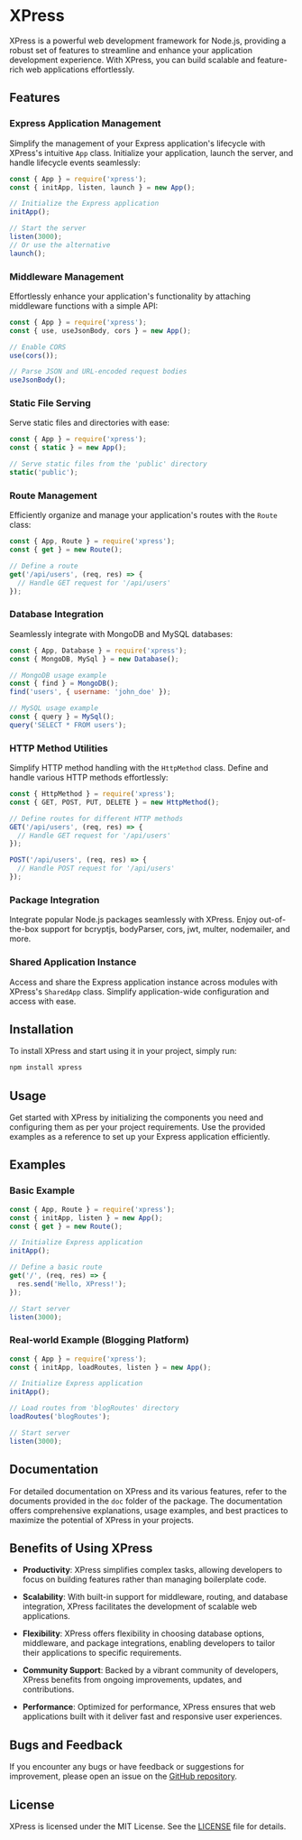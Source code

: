 # XPress

XPress is a powerful web development framework for Node.js, providing a robust set of features to streamline and enhance your application development experience. With XPress, you can build scalable and feature-rich web applications effortlessly.

## Features

### Express Application Management
Simplify the management of your Express application's lifecycle with XPress's intuitive `App` class. Initialize your application, launch the server, and handle lifecycle events seamlessly:
```javascript
const { App } = require('xpress');
const { initApp, listen, launch } = new App();

// Initialize the Express application
initApp();

// Start the server
listen(3000);
// Or use the alternative
launch();
```

### Middleware Management
Effortlessly enhance your application's functionality by attaching middleware functions with a simple API:
```javascript
const { App } = require('xpress');
const { use, useJsonBody, cors } = new App();

// Enable CORS
use(cors());

// Parse JSON and URL-encoded request bodies
useJsonBody();
```

### Static File Serving
Serve static files and directories with ease:
```javascript
const { App } = require('xpress');
const { static } = new App();

// Serve static files from the 'public' directory
static('public');
```

### Route Management
Efficiently organize and manage your application's routes with the `Route` class:
```javascript
const { App, Route } = require('xpress');
const { get } = new Route();

// Define a route
get('/api/users', (req, res) => {
  // Handle GET request for '/api/users'
});
```

### Database Integration
Seamlessly integrate with MongoDB and MySQL databases:
```javascript
const { App, Database } = require('xpress');
const { MongoDB, MySql } = new Database();

// MongoDB usage example
const { find } = MongoDB();
find('users', { username: 'john_doe' });

// MySQL usage example
const { query } = MySql();
query('SELECT * FROM users');
```

### HTTP Method Utilities
Simplify HTTP method handling with the `HttpMethod` class. Define and handle various HTTP methods effortlessly:
```javascript
const { HttpMethod } = require('xpress');
const { GET, POST, PUT, DELETE } = new HttpMethod();

// Define routes for different HTTP methods
GET('/api/users', (req, res) => {
  // Handle GET request for '/api/users'
});

POST('/api/users', (req, res) => {
  // Handle POST request for '/api/users'
});
```

### Package Integration
Integrate popular Node.js packages seamlessly with XPress. Enjoy out-of-the-box support for bcryptjs, bodyParser, cors, jwt, multer, nodemailer, and more.

### Shared Application Instance
Access and share the Express application instance across modules with XPress's `SharedApp` class. Simplify application-wide configuration and access with ease.

## Installation

To install XPress and start using it in your project, simply run:

```bash
npm install xpress
```

## Usage

Get started with XPress by initializing the components you need and configuring them as per your project requirements. Use the provided examples as a reference to set up your Express application efficiently.

## Examples

### Basic Example

```javascript
const { App, Route } = require('xpress');
const { initApp, listen } = new App();
const { get } = new Route();

// Initialize Express application
initApp();

// Define a basic route
get('/', (req, res) => {
  res.send('Hello, XPress!');
});

// Start server
listen(3000);
```

### Real-world Example (Blogging Platform)

```javascript
const { App } = require('xpress');
const { initApp, loadRoutes, listen } = new App();

// Initialize Express application
initApp();

// Load routes from 'blogRoutes' directory
loadRoutes('blogRoutes');

// Start server
listen(3000);
```

## Documentation

For detailed documentation on XPress and its various features, refer to the documents provided in the `doc` folder of the package. The documentation offers comprehensive explanations, usage examples, and best practices to maximize the potential of XPress in your projects.

## Benefits of Using XPress

- **Productivity**: XPress simplifies complex tasks, allowing developers to focus on building features rather than managing boilerplate code.
  
- **Scalability**: With built-in support for middleware, routing, and database integration, XPress facilitates the development of scalable web applications.

- **Flexibility**: XPress offers flexibility in choosing database options, middleware, and package integrations, enabling developers to tailor their applications to specific requirements.

- **Community Support**: Backed by a vibrant community of developers, XPress benefits from ongoing improvements, updates, and contributions.

- **Performance**: Optimized for performance, XPress ensures that web applications built with it deliver fast and responsive user experiences.

## Bugs and Feedback

If you encounter any bugs or have feedback or suggestions for improvement, please open an issue on the [GitHub repository](https://github.com/m-mdy-m/XprsJS).

## License

XPress is licensed under the MIT License. See the [LICENSE](https://github.com/m-mdy-m/XprsJS/blob/main/LICENSE) file for details.
